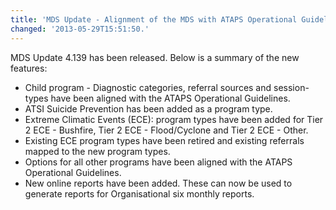 ```yaml
---
title: 'MDS Update - Alignment of the MDS with ATAPS Operational Guidelines and new reports'
changed: '2013-05-29T15:51:50.'
---
```


<p>MDS Update 4.139 has been released. Below is a summary of the new features:</p>
<ul>
<li>Child program - Diagnostic categories, referral sources and session-types have been aligned with the ATAPS Operational Guidelines.</li>
<li>ATSI Suicide Prevention has been added as a program type.</li>
<li>Extreme Climatic Events (ECE): program types have been added for Tier 2 ECE - Bushfire, Tier 2 ECE - Flood/Cyclone and Tier 2 ECE - Other.</li>
<li>Existing ECE program types have been retired and existing referrals mapped to the new program types.</li>
<li>Options for all other programs have been aligned with the ATAPS Operational Guidelines.</li>
<li>New online reports have been added. These can now be used to generate reports for Organisational six monthly reports.</li>
</ul>
